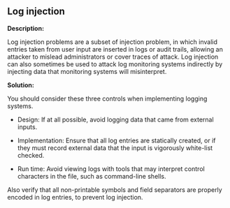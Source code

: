 
Log injection
-------

**Description:**

Log injection problems are a subset of injection problem, in which invalid entries taken 
from user input are inserted in logs or audit trails, allowing an attacker to mislead 
administrators or cover traces of attack. Log injection can also sometimes be used to 
attack log monitoring systems indirectly by injecting data that monitoring systems will 
misinterpret. 


**Solution:**

You should consider these three controls when implementing logging systems. 

- Design: If at all possible, avoid logging data that came from external inputs.

- Implementation: Ensure that all log entries are statically created, or if they must 
record external data that the input is vigorously white-list checked. 

- Run time: Avoid viewing logs with tools that may interpret control characters in the 
file, such as command-line shells.

Also verify that all non-printable symbols and field separators are properly encoded in log entries, 
to prevent log injection.

